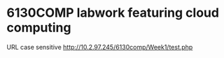 # 6130COMP labwork featuring cloud computing

URL case sensitive
http://10.2.97.245/6130comp/Week1/test.php
